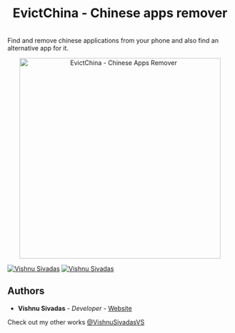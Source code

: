 <h1 align="center"> EvictChina - Chinese apps remover </h1> <br>
Find and remove chinese applications from your phone and also find an alternative app for it.

<p align="center">
  <a href="https://github.com/VishnuSivadasVS/EvictChina/releases/download/1.0/EvictChina-release.apk">
    <img alt="EvictChina - Chinese Apps Remover" title="EvictChina - Chinese Apps Remover" src="https://evictchina.vishnusivadas.com/assets/images/google-play-badge.png" width="450">
  </a>
</p>

[![Vishnu Sivadas](https://www.vishnusivadas.com/github/codequality.svg?style=flat)](https://github.com/VishnuSivadasVS)
[![Vishnu Sivadas](https://vishnusivadas.com/github/open-source.svg?style=flat)](https://github.com/VishnuSivadasVS)

## Authors

* **Vishnu Sivadas** - *Developer* - [Website](https://www.vishnusivadas.com/)

Check out my other works [@VishnuSivadasVS](https://github.com/VishnuSivadasVS)
